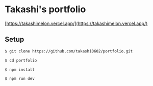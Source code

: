 # Takashi's portfolio

[https://takashimelon.vercel.app/](https://takashimelon.vercel.app/)

## Setup

```bash
$ git clone https://github.com/takashi0602/portfolio.git

$ cd portfolio

$ npm install

$ npm run dev
```